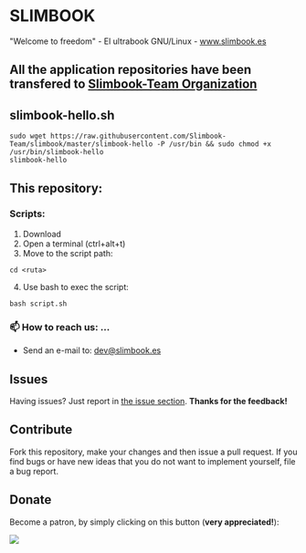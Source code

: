 # SLIMBOOK
"Welcome to freedom" - El ultrabook GNU/Linux - www.slimbook.es

## All the application repositories have been transfered to [Slimbook-Team Organization](https://github.com/Slimbook-Team)

## slimbook-hello.sh
```
sudo wget https://raw.githubusercontent.com/Slimbook-Team/slimbook/master/slimbook-hello -P /usr/bin && sudo chmod +x /usr/bin/slimbook-hello
slimbook-hello
```

## This repository:
### Scripts:

1. Download
2. Open a terminal (ctrl+alt+t)
3. Move to the script path:
  ```
  cd <ruta>
  ```
4. Use bash to exec the script:
  ```
  bash script.sh
  ```

### 📫 How to reach us: ...
- Send an e-mail to: dev@slimbook.es

## Issues

Having issues? Just report in [the issue section](https://github.com/slimbook/slimbook/issues). **Thanks for the feedback!**

## Contribute

Fork this repository, make your changes and then issue a pull request. If you find bugs or have new ideas that you do not want to implement yourself, file a bug report.

## Donate

Become a patron, by simply clicking on this button (**very appreciated!**):

[![](https://c5.patreon.com/external/logo/become_a_patron_button.png)](https://www.patreon.com/slimbook)

